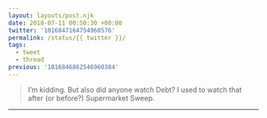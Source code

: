 ```yaml
---
layout: layouts/post.njk
date: 2018-07-11 00:50:30 +00:00
twitter: '1016847164754968576'
permalink: /status/{{ twitter }}/
tags: 
  - tweet
  - thread
previous: '1016846862546960384'
---
```


> I’m kidding. But also did anyone watch Debt? I used to watch that after (or before?) Supermarket Sweep.

---

